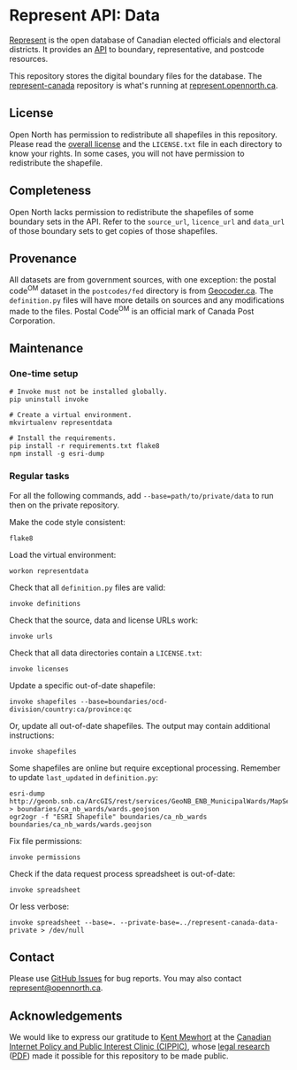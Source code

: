 # Represent API: Data

[Represent](https://represent.opennorth.ca/) is the open database of Canadian elected officials and electoral districts. It provides an [API](https://represent.opennorth.ca/api/) to boundary, representative, and postcode resources.

This repository stores the digital boundary files for the database. The [represent-canada](https://github.com/opennorth/represent-canada) repository is what's running at [represent.opennorth.ca](https://represent.opennorth.ca/).

## License

Open North has permission to redistribute all shapefiles in this repository. Please read the [overall license](https://github.com/opennorth/represent-canada-data/tree/master/LICENSE.txt) and the `LICENSE.txt` file in each directory to know your rights. In some cases, you will not have permission to redistribute the shapefile.

## Completeness

Open North lacks permission to redistribute the shapefiles of some boundary sets in the API. Refer to the `source_url`, `licence_url` and `data_url` of those boundary sets to get copies of those shapefiles.

## Provenance

All datasets are from government sources, with one exception: the postal code<sup>OM</sup> dataset in the `postcodes/fed` directory is from [Geocoder.ca](http://geocoder.ca/). The `definition.py` files will have more details on sources and any modifications made to the files. Postal Code<sup>OM</sup> is an official mark of Canada Post Corporation.

## Maintenance

### One-time setup

    # Invoke must not be installed globally.
    pip uninstall invoke

    # Create a virtual environment.
    mkvirtualenv representdata

    # Install the requirements.
    pip install -r requirements.txt flake8
    npm install -g esri-dump

### Regular tasks

For all the following commands, add `--base=path/to/private/data` to run then on the private repository.

Make the code style consistent:

    flake8

Load the virtual environment:

    workon representdata

Check that all `definition.py` files are valid:

    invoke definitions

Check that the source, data and license URLs work:

    invoke urls

Check that all data directories contain a `LICENSE.txt`:

    invoke licenses

Update a specific out-of-date shapefile:

    invoke shapefiles --base=boundaries/ocd-division/country:ca/province:qc

Or, update all out-of-date shapefiles. The output may contain additional instructions:

    invoke shapefiles

Some shapefiles are online but require exceptional processing. Remember to update `last_updated` in `definition.py`:

    esri-dump http://geonb.snb.ca/ArcGIS/rest/services/GeoNB_ENB_MunicipalWards/MapServer/0 > boundaries/ca_nb_wards/wards.geojson
    ogr2ogr -f "ESRI Shapefile" boundaries/ca_nb_wards boundaries/ca_nb_wards/wards.geojson

Fix file permissions:

    invoke permissions

Check if the data request process spreadsheet is out-of-date:

    invoke spreadsheet

Or less verbose:

    invoke spreadsheet --base=. --private-base=../represent-canada-data-private > /dev/null

## Contact

Please use [GitHub Issues](https://github.com/opennorth/represent-canada-data/issues) for bug reports. You may also contact [represent@opennorth.ca](mailto:represent@opennorth.ca).

## Acknowledgements

We would like to express our gratitude to [Kent Mewhort](http://www.openissues.ca/) at the [Canadian Internet Policy and Public Interest Clinic (CIPPIC)](https://cippic.ca/), whose [legal research](https://cippic.ca/en/open_governance) ([PDF](https://cippic.ca/en/publications/how_to_redistribute_open_data)) made it possible for this repository to be made public.

